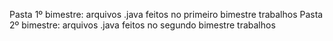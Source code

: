 Pasta 1º bimestre: arquivos .java feitos no primeiro bimestre
                   trabalhos 
Pasta 2º bimestre: arquivos .java feitos no segundo bimestre
                   trabalhos

